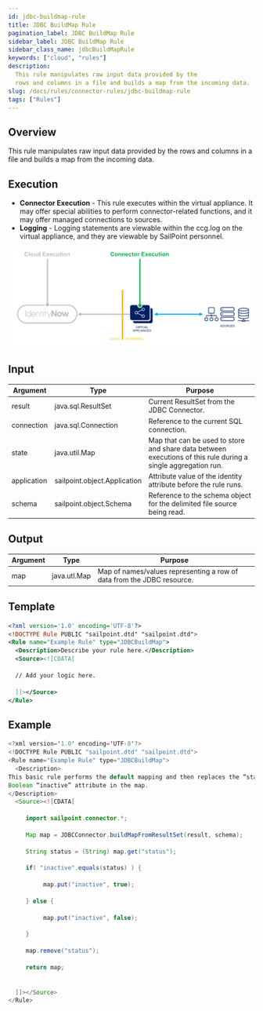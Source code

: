 ```yaml
---
id: jdbc-buildmap-rule
title: JDBC BuildMap Rule
pagination_label: JDBC BuildMap Rule
sidebar_label: JDBC BuildMap Rule
sidebar_class_name: jdbcBuildMapRule
keywords: ["cloud", "rules"]
description:
  This rule manipulates raw input data provided by the
  rows and columns in a file and builds a map from the incoming data.
slug: /docs/rules/connector-rules/jdbc-buildmap-rule
tags: ["Rules"]
---
```


## Overview

This rule manipulates raw input data provided by the rows and columns in a file and builds a map from the incoming data.

## Execution

- **Connector Execution** - This rule executes within the virtual appliance. It 
  may offer special abilities to perform connector-related functions, and it may
  offer managed connections to sources.
- **Logging** - Logging statements are viewable within the ccg.log on the
  virtual appliance, and they are viewable by SailPoint personnel.

![Rule Execution](../img/connector_execution.png)

## Input

| Argument    | Type                         | Purpose                                                                                                        |
| ----------- | ---------------------------- | -------------------------------------------------------------------------------------------------------------- |
| result      | java.sql.ResultSet           | Current ResultSet from the JDBC Connector.                                                                  |
| connection  | java.sql.Connection          | Reference to the current SQL connection.                                                                      |
| state       | java.util.Map                | Map that can be used to store and share data between executions of this rule during a single aggregation run. |
| application | sailpoint.object.Application | Attribute value of the identity attribute before the rule runs.                                                 |
| schema      | sailpoint.object.Schema      | Reference to the schema object for the delimited file source being read.                                      |

## Output

| Argument | Type         | Purpose                                                               |
| -------- | ------------ | --------------------------------------------------------------------- |
| map      | java.utl.Map | Map of names/values representing a row of data from the JDBC resource. |

## Template

```xml
<?xml version='1.0' encoding='UTF-8'?>
<!DOCTYPE Rule PUBLIC "sailpoint.dtd" "sailpoint.dtd">
<Rule name="Example Rule" type="JDBCBuildMap">
  <Description>Describe your rule here.</Description>
  <Source><![CDATA[

  // Add your logic here.

  ]]></Source>
</Rule>
```

## Example

```java
<?xml version='1.0' encoding='UTF-8'?>
<!DOCTYPE Rule PUBLIC "sailpoint.dtd" "sailpoint.dtd">
<Rule name="Example Rule" type="JDBCBuildMap">
  <Description>
This basic rule performs the default mapping and then replaces the “status” value read from the database with a
Boolean “inactive” attribute in the map.
</Description>
  <Source><![CDATA[

     import sailpoint.connector.*;

     Map map = JDBCConnector.buildMapFromResultSet(result, schema);

     String status = (String) map.get("status");

     if( "inactive".equals(status) ) {

          map.put("inactive", true);

     } else {

          map.put("inactive", false);

     }

     map.remove("status");

     return map;


  ]]></Source>
</Rule>
```
